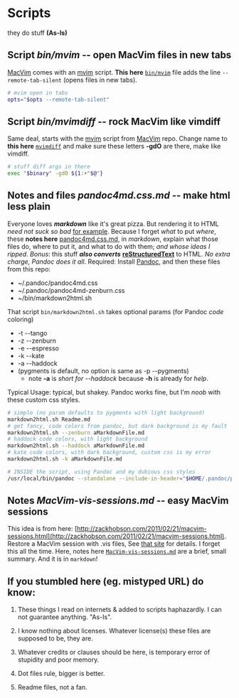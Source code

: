 Scripts
=======


they do stuff  __(As-Is)__


## Script ___bin/mvim___  -- open MacVim files in new tabs


[MacVim](https://github.com/b4winckler/macvim) comes with 
an [mvim](https://github.com/b4winckler/macvim/blob/master/src/MacVim/mvim) script.
__This here__ [`bin/mvim`](https://github.com/Angles/some-scripts/blob/master/bin/mvim) file adds the line `--remote-tab-silent` (opens files in new tabs).


``` bash
# mvim open in tabs
opts="$opts --remote-tab-silent"
```


## Script ___bin/mvimdiff___  -- rock MacVim like vimdiff


Same deal, starts with the [mvim](https://github.com/b4winckler/macvim/blob/master/src/MacVim/mvim) 
script from [MacVim](https://github.com/b4winckler/macvim) repo. Change name to __this here__ [`mvimdiff`](https://github.com/Angles/some-scripts/blob/master/bin/mvimdiff) and make sure these letters __-gdO__ are there, make like vimdiff.


``` bash
# stuff diff args in there
exec "$binary" -gdO ${1:+"$@"}
```


## Notes and files ___pandoc4md.css.md___  -- make html less plain


Everyone loves ___markdown___ like it's great pizza. But rendering it to HTML _need not suck so bad_ [for example](https://raw.github.com/Angles/some-scripts/master/pandoc4md.sample.html). Because I forget _what_ to put _where_, these __notes here__ [pandoc4md.css.md](https://github.com/Angles/some-scripts/blob/master/pandoc4md.css.md), in _markdown_, explain what those files do, where to put it, and what to do with them; _and whose ideas I ripped_. _Bonus_: this stuff  ___also converts___ [__reStructuredText__](http://docutils.sourceforge.net/rst.html) to HTML. _No extra charge, Pandoc does it all_. Required: Install [Pandoc](http://johnmacfarlane.net/pandoc/installing.html), and then these files from this repo:

* ~/.pandoc/pandoc4md.css
* ~/.pandoc/pandoc4md-zenburn.css
* ~/bin/markdown2html.sh

That script `bin/markdown2html.sh` takes optional params (for Pandoc _code_ coloring)


* -t --tango
* -z --zenburn
* -e --espresso
* -k --kate
* -a --haddock 
* (pygments is default, no option is same as -p --pygments)
    *  note __-a__ is _short for --haddock_ because __-h__ is already for _help_.


Typical Usage: typical, but shakey. Pandoc works fine, but I'm _noob_ with these custom css styles.


``` bash
# simple (no param defaults to pygments with light background)
markdown2html.sh Readme.md
# get fancy, code colors from pandoc, but dark background is my fault
markdown2html.sh --zenburn aMarkdownFile.md
# haddock code colors, with light background
markdown2html.sh --haddock aMarkdownFile.md
# kate code colors, with dark background, custom css is my error
markdown2html.sh -k aMarkdownFile.md

# INSIDE the script, using Pandoc and my dubious css styles
/usr/local/bin/pandoc --standalone --include-in-header="$HOME/.pandoc/pandoc4md.css" -t html -o "$output" "$file"
```


## Notes ___MacVim-vis-sessions.md___  -- easy MacVim sessions


This idea is from here: [http://zackhobson.com/2011/02/21/macvim-sessions.html](http://zackhobson.com/2011/02/21/macvim-sessions.html). Restore a MacVim session with .vis files,
See [that site](http://zackhobson.com/2011/02/21/macvim-sessions.html) for details. 
I forget this all the time. Here, notes here [`MacVim-vis-sessions.md`](https://github.com/Angles/some-scripts/blob/master/MacVim-vis-sessions.md) are a brief, small summary. And it is in `markdown`!


If you stumbled here (eg. mistyped URL) do know: 
-----------------------------------------------

1.  These things I read on internets &amp; added to scripts haphazardly.
    I can not guarantee anything. "As-Is".

3.  I know nothing about licenses. Whatever license(s) these files are supposed to be, they are.

5.  Whatever credits or clauses should be here, is temporary error of stupidity and poor memory.

7.  Dot files rule, bigger is better.

9.  Readme files, not a fan.


